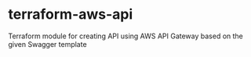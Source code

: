 # terraform-aws-api
Terraform module for creating API using AWS API Gateway based on the given Swagger template
